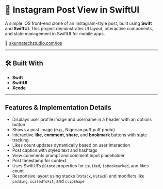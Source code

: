 # 📱 Instagram Post View in SwiftUI

A simple iOS front-end clone of an Instagram-style post, built using **Swift** and **SwiftUI**. This project demonstrates UI layout, interactive components, and state management in SwiftUI for mobile apps.

🔗 [akunnatechstudio.com/ios](https://akunnatechstudio.com/ios)

---

## 🛠️ Built With

* **Swift**
* **SwiftUI**
* **Xcode**

---

## Features & Implementation Details

* Displays user profile image and username in a header with an options button
* Shows a post image (e.g., Nigerian puff puff photo)
* Interactive **like**, **comment**, **share**, and **bookmark** buttons with state tracking
* Likes count updates dynamically based on user interaction
* Post caption with styled text and hashtags
* View comments prompt and comment input placeholder
* Post timestamp for context
* Uses SwiftUI’s `@State` properties for `isLiked`, `isBookmarked`, and likes count
* Responsive layout using stacks (`VStack`, `HStack`) and modifiers like `padding`, `scaledToFit`, and `clipShape`
